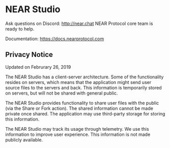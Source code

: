 # NEAR Studio

Ask questions on Discord: http://near.chat
NEAR Protocol core team is ready to help.

Documentation: https://docs.nearprotocol.com

## Privacy Notice

Updated on Februrary 26, 2019

The NEAR Studio has a client-server architecture. Some of the functionality resides on servers, which means that the application might send user source files to the servers and back. This information is temporarily stored on servers, but will not be shared with general public.

The NEAR Studio provides functionality to share user files with the public (via the Share or Fork action). The shared information cannot be made private once shared. The application may use third-party storage for storing this information.

The NEAR Studio may track its usage through telemetry. We use this information to improve user experience. This information is not made publicly available.
